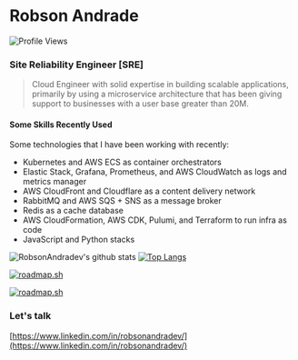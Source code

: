# Robson Andrade

![Profile Views](https://komarev.com/ghpvc/?username=robsonandradev)

### Site Reliability Engineer [SRE]

> Cloud Engineer with solid expertise in building scalable applications, 
> primarily by using a microservice architecture that has been giving 
> support to businesses with a user base greater than 20M.

#### Some Skills Recently Used

Some technologies that I have been working with recently:
- Kubernetes and AWS ECS as container orchestrators
- Elastic Stack, Grafana, Prometheus, and AWS CloudWatch as logs and metrics manager
- AWS CloudFront and Cloudflare as a content delivery network
- RabbitMQ and AWS SQS + SNS as a message broker
- Redis as a cache database
- AWS CloudFormation, AWS CDK, Pulumi, and Terraform to run infra as code
- JavaScript and Python stacks 

![RobsonAndradev's github stats](https://github-readme-stats.vercel.app/api?username=robsonandradev&show_icons=true&theme=dark)
[![Top Langs](https://github-readme-stats.vercel.app/api/top-langs/?username=robsonandradev&layout=compact)](https://github.com/robsonandradev/github-readme-stats)

[![roadmap.sh](https://api.roadmap.sh/v1-badge/wide/64986587d99c9d6731950218?variant=dark)](https://roadmap.sh)

[![roadmap.sh](https://api.roadmap.sh/v1-badge/wide/64986587d99c9d6731950218?variant=dark&roadmaps=software-architect)](https://roadmap.sh)

### Let's talk

[https://www.linkedin.com/in/robsonandradev/](https://www.linkedin.com/in/robsonandradev/)
